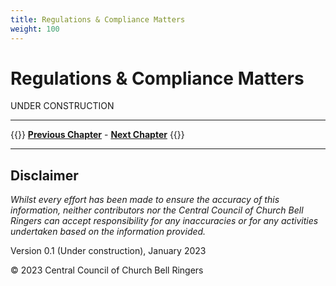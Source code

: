 ```yaml
---
title: Regulations & Compliance Matters
weight: 100
---
```


# Regulations & Compliance Matters

UNDER CONSTRUCTION

----

{{<hint info>}}
**[Previous Chapter](../090-project-finance/)** - **[Next Chapter](../110-project-completion/)**
{{</hint>}}

----

## Disclaimer
 
*Whilst every effort has been made to ensure the accuracy of this information, neither contributors nor the Central Council of Church Bell Ringers can accept responsibility for any inaccuracies or for any activities undertaken based on the information provided.*

Version 0.1 (Under construction), January 2023

© 2023 Central Council of Church Bell Ringers
